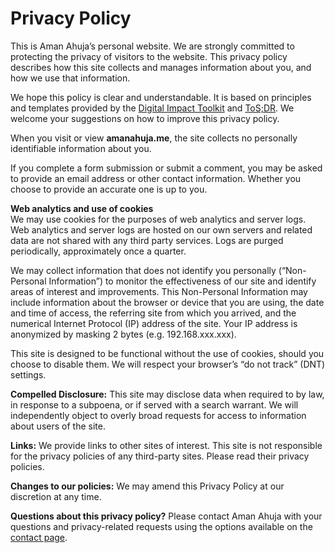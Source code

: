 Privacy Policy
==============

This is Aman Ahuja’s personal website. We are strongly committed to protecting the privacy of visitors to the website. This privacy policy describes how this site collects and manages information about you, and how we use that information.

We hope this policy is clear and understandable. It is based on principles and templates provided by the [Digital Impact Toolkit](https://digitalimpact.io/) and [ToS;DR](https://tosdr.org/). We welcome your suggestions on how to improve this privacy policy.

When you visit or view **amanahuja.me**, the site collects no personally identifiable information about you.

If you complete a form submission or submit a comment, you may be asked to provide an email address or other contact information. Whether you choose to provide an accurate one is up to you.

**Web analytics and use of cookies**  
We may use cookies for the purposes of web analytics and server logs. Web analytics and server logs are hosted on our own servers and related data are not shared with any third party services. Logs are purged periodically, approximately once a quarter.

We may collect information that does not identify you personally (“Non-Personal Information”) to monitor the effectiveness of our site and identify areas of interest and improvements. This Non-Personal Information may include information about the browser or device that you are using, the date and time of access, the referring site from which you arrived, and the numerical Internet Protocol (IP) address of the site. Your IP address is anonymized by masking 2 bytes (e.g. 192.168.xxx.xxx).

This site is designed to be functional without the use of cookies, should you choose to disable them. We will respect your browser’s “do not track” (DNT) settings.

**Compelled Disclosure:** This site may disclose data when required to by law, in response to a subpoena, or if served with a search warrant. We will independently object to overly broad requests for access to information about users of the site.

**Links:** We provide links to other sites of interest. This site is not responsible for the privacy policies of any third-party sites. Please read their privacy policies.

**Changes to our policies:** We may amend this Privacy Policy at our discretion at any time.

**Questions about this privacy policy?** Please contact Aman Ahuja with your questions and privacy-related requests using the options available on the [contact page](https://amanahuja.me/contact).